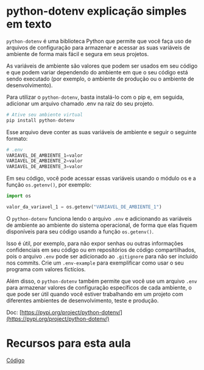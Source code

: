 # python-dotenv explicação simples em texto

`python-dotenv` é uma biblioteca Python que permite que você faça uso de arquivos de configuração para armazenar e acessar as suas variáveis de ambiente de forma mais fácil e segura em seus projetos.

As variáveis de ambiente são valores que podem ser usados em seu código e que podem variar dependendo do ambiente em que o seu código está sendo executado (por exemplo, o ambiente de produção ou o ambiente de desenvolvimento).

Para utilizar o `python-dotenv`, basta instalá-lo com o pip e, em seguida, adicionar um arquivo chamado .env na raiz do seu projeto.

```python
# Ative seu ambiente virtual
pip install python-dotenv
```

Esse arquivo deve conter as suas variáveis de ambiente e seguir o seguinte formato:

```python showLineNumbers
# .env
VARIAVEL_DE_AMBIENTE_1=valor
VARIAVEL_DE_AMBIENTE_2=valor
VARIAVEL_DE_AMBIENTE_3=valor
```

Em seu código, você pode acessar essas variáveis usando o módulo os e a função `os.getenv()`, por exemplo:

```python
import os

valor_da_variavel_1 = os.getenv("VARIAVEL_DE_AMBIENTE_1")
```

O `python-dotenv` funciona lendo o arquivo `.env` e adicionando as variáveis de ambiente ao ambiente do sistema operacional, de forma que elas fiquem disponíveis para seu código usando a função `os.getenv()`.

Isso é útil, por exemplo, para não expor senhas ou outras informações confidenciais em seu código ou em repositórios de código compartilhados, pois o arquivo `.env` pode ser adicionado ao `.gitignore` para não ser incluído nos commits. Crie um `.env-example` para exemplificar como usar o seu programa com valores fictícios.

Além disso, o `python-dotenv` também permite que você use um arquivo `.env` para armazenar valores de configuração específicos de cada ambiente, o que pode ser útil quando você estiver trabalhando em um projeto com diferentes ambientes de desenvolvimento, teste e produção.

Doc: [https://pypi.org/project/python-dotenv/](https://pypi.org/project/python-dotenv/)


# Recursos para esta aula

[Código](https://github.com/luizomf/cursopython2023/commit/12c91d26809e6b19fed9d52585050d646e523e50)